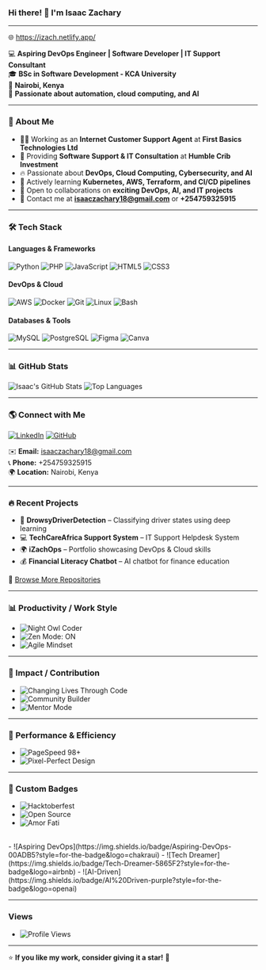 ### Hi there! 👋 I'm **Isaac Zachary**

---

🌐 https://izach.netlify.app/

💻 **Aspiring DevOps Engineer | Software Developer | IT Support Consultant**  
🎓 **BSc in Software Development - KCA University**  
📍 **Nairobi, Kenya**  
🔧 **Passionate about automation, cloud computing, and AI**  

---

### 🚀 About Me
- 👨‍💻 Working as an **Internet Customer Support Agent** at **First Basics Technologies Ltd**
- 💼 Providing **Software Support & IT Consultation** at **Humble Crib Investment**
- 🔥 Passionate about **DevOps, Cloud Computing, Cybersecurity, and AI**
- 🌱 Actively learning **Kubernetes, AWS, Terraform, and CI/CD pipelines**
- 🤝 Open to collaborations on **exciting DevOps, AI, and IT projects**
- 📧 Contact me at **isaaczachary18@gmail.com** or **+254759325915**

---

### 🛠️ Tech Stack

#### **Languages & Frameworks**
![Python](https://img.shields.io/badge/Python-3776AB?style=for-the-badge&logo=python&logoColor=white)
![PHP](https://img.shields.io/badge/PHP-777BB4?style=for-the-badge&logo=php&logoColor=white)
![JavaScript](https://img.shields.io/badge/JavaScript-F7DF1E?style=for-the-badge&logo=javascript&logoColor=black)
![HTML5](https://img.shields.io/badge/HTML5-E34F26?style=for-the-badge&logo=html5&logoColor=white)
![CSS3](https://img.shields.io/badge/CSS3-1572B6?style=for-the-badge&logo=css3&logoColor=white)

#### **DevOps & Cloud**
![AWS](https://img.shields.io/badge/AWS-232F3E?style=for-the-badge&logo=amazon-aws&logoColor=white)
![Docker](https://img.shields.io/badge/Docker-2496ED?style=for-the-badge&logo=docker&logoColor=white)
![Git](https://img.shields.io/badge/Git-F05032?style=for-the-badge&logo=git&logoColor=white)
![Linux](https://img.shields.io/badge/Linux-FCC624?style=for-the-badge&logo=linux&logoColor=black)
![Bash](https://img.shields.io/badge/Bash-4EAA25?style=for-the-badge&logo=gnu-bash&logoColor=white)

#### **Databases & Tools**
![MySQL](https://img.shields.io/badge/MySQL-4479A1?style=for-the-badge&logo=mysql&logoColor=white)
![PostgreSQL](https://img.shields.io/badge/PostgreSQL-336791?style=for-the-badge&logo=postgresql&logoColor=white)
![Figma](https://img.shields.io/badge/Figma-F24E1E?style=for-the-badge&logo=figma&logoColor=white)
![Canva](https://img.shields.io/badge/Canva-00C4CC?logo=canva&logoColor=fff&style=for-the-badge)

---

### 📊 GitHub Stats
![Isaac's GitHub Stats](https://github-readme-stats.vercel.app/api?username=IsaacZachary&show_icons=true&theme=tokyonight&count_private=true)
![Top Languages](https://github-readme-stats.vercel.app/api/top-langs/?username=IsaacZachary&layout=compact&theme=tokyonight)

---

### 🌎 Connect with Me
[![LinkedIn](https://img.shields.io/badge/LinkedIn-0077B5?style=for-the-badge&logo=linkedin&logoColor=white)](https://www.linkedin.com/in/isaaczachary/)
[![GitHub](https://img.shields.io/badge/GitHub-181717?style=for-the-badge&logo=github&logoColor=white)](https://github.com/IsaacZachary)

✉️ **Email:** isaaczachary18@gmail.com  
📞 **Phone:** +254759325915  
🌍 **Location:** Nairobi, Kenya  

---

### 🔥 Recent Projects
- 🛌 **DrowsyDriverDetection** – Classifying driver states using deep learning
- 💻 **TechCareAfrica Support System** – IT Support Helpdesk System
- 🌍 **iZachOps** – Portfolio showcasing DevOps & Cloud skills
- 💰 **Financial Literacy Chatbot** – AI chatbot for finance education

🔗 [Browse More Repositories](https://github.com/IsaacZachary?tab=repositories)

---

### 📊 Productivity / Work Style
-  ![Night Owl Coder](https://img.shields.io/badge/Code%20Time-Night%20Owl-darkblue?style=for-the-badge&logo=clockify)
-  ![Zen Mode: ON](https://img.shields.io/badge/Zen%20Mode-ON-lightgrey?style=for-the-badge&logo=cloudflare)
-  ![Agile Mindset](https://img.shields.io/badge/Agile-Mindset-yellowgreen?style=for-the-badge&logo=trello)

---

###  🎯 Impact / Contribution
-  ![Changing Lives Through Code](https://img.shields.io/badge/Changing%20Lives-Through%20Code-e91e63?style=for-the-badge&logo=github)
-  ![Community Builder](https://img.shields.io/badge/Community-Builder-2196f3?style=for-the-badge&logo=devdotto)
-  ![Mentor Mode](https://img.shields.io/badge/Mentor-Active-success?style=for-the-badge&logo=discord)

---

###  🧪 Performance & Efficiency
-  ![PageSpeed 98+](https://img.shields.io/badge/PageSpeed-98%2B-brightgreen?style=for-the-badge&logo=pagespeedinsights)
-  ![Pixel-Perfect Design](https://img.shields.io/badge/Design-Pixel%20Perfect-critical?style=for-the-badge&logo=figma)

---

### 🎨 Custom Badges
-  ![Hacktoberfest](https://img.shields.io/badge/Hacktoberfest-FF4500?logo=hacktoberfest&logoColor=white&style=for-the-badge)
-  ![Open Source](https://img.shields.io/badge/Open%20Source-Love-ff69b4?style=for-the-badge)
-  ![Amor Fati](https://img.shields.io/badge/Amor%20Fati-Fate-6A1B9A?style=for-the-badge)
<br>
-  ![Aspiring DevOps](https://img.shields.io/badge/Aspiring-DevOps-00ADB5?style=for-the-badge&logo=chakraui)
-  ![Tech Dreamer](https://img.shields.io/badge/Tech-Dreamer-5865F2?style=for-the-badge&logo=airbnb)
-  ![AI-Driven](https://img.shields.io/badge/AI%20Driven-purple?style=for-the-badge&logo=openai)

---
### Views
-  ![Profile Views](https://komarev.com/ghpvc/?username=IsaacZachary&label=Profile%20views&color=0e75b6&style=flat)

---

⭐ **If you like my work, consider giving it a star!** 🌟
